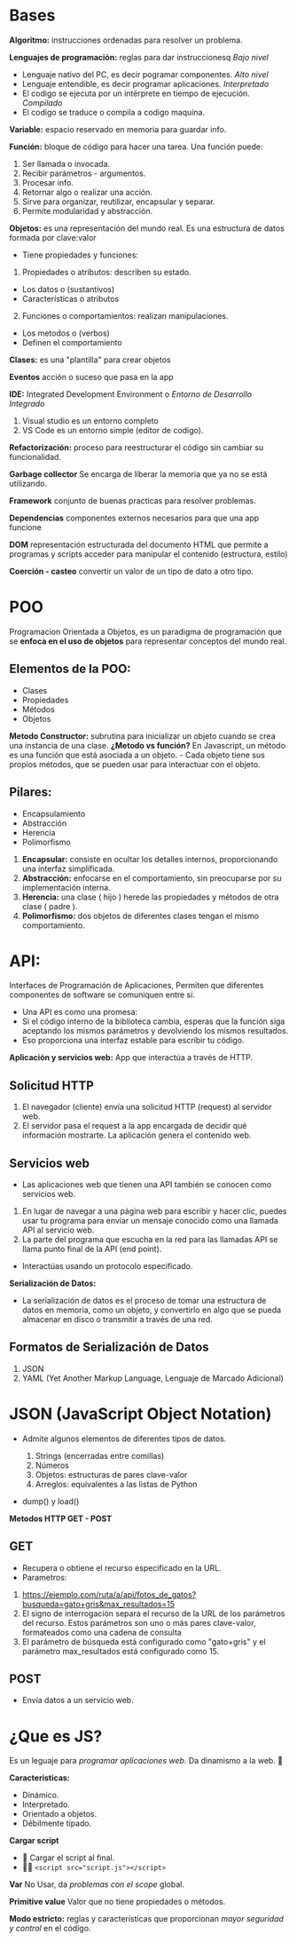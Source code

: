 # Bases
**Algoritmo:** instrucciones ordenadas para resolver un problema.

**Lenguajes de programación:** reglas para dar instruccionesq
  *Bajo nivel*
  - Lenguaje nativo del PC, es decir pogramar componentes.
  *Alto nivel*
  - Lenguaje entendible, es decir programar aplicaciones.
  *Interpretado*
  - El codigo se ejecuta por un intérprete en tiempo de ejecución.
  *Compilado*
  - El codigo se traduce o compila a codigo maquina.

**Variable:** espacio reservado en memoria para guardar info.

**Función:** bloque de código para hacer una tarea.
Una función puede:
 1. Ser llamada o invocada.
 2. Recibir parámetros - argumentos.
 3. Procesar info.
 4. Retornar algo o realizar una acción.
 5. Sirve para organizar, reutilizar, encapsular y separar.
 6. Permite modularidad y abstracción.

**Objetos:** es una representación del mundo real. 
Es una estructura de datos formada por clave:valor
- Tiene propiedades y funciones:
 1. Propiedades o atributos: describen su estado.
  - Los datos o (sustantivos)
  - Características o atributos
 2. Funciones o comportamientos: realizan manipulaciones.
  - Los metodos o (verbos)
  - Definen el comportamiento
  
**Clases:** es una "plantilla" para crear objetos

**Eventos** acción o suceso que pasa en la app

**IDE:**
 Integrated Development Environment o _Entorno de Desarrollo Integrado_
 1. Visual studio es un entorno completo
 2. VS Code es un entorno simple (editor de codigo).

**Refactorización:** proceso para reestructurar el código sin cambiar su funcionalidad.

**Garbage collector** Se encarga de liberar la memoria que ya no se está utilizando.

**Framework** conjunto de buenas practicas para resolver problemas.

**Dependencias** componentes externos necesarios para que una app funcione

**DOM** representación estructurada del documento HTML que permite a programas y scripts acceder para manipular el contenido (estructura, estilo)

**Coerción - casteo** convertir un valor de un tipo de dato a otro tipo.

# POO
 Programacion Orientada a Objetos, es un paradigma de programación que se **enfoca en el uso de objetos** para representar conceptos del mundo real.
 
 ## Elementos de la POO:
  - Clases
  - Propiedades
  - Métodos
  - Objetos
 
  **Metodo Constructor:** subrutina para inicializar un objeto cuando se crea una instancia de una clase. 
  **¿Metodo vs función?** En Javascript, un método es una función que está asociada a un objeto. - Cada objeto tiene sus propios métodos, que se pueden usar para interactuar con el objeto.
 
 ## Pilares:
  - Encapsulamiento
  - Abstracción
  - Herencia
  - Polimorfismo
 
  1. **Encapsular:** consiste en ocultar los detalles internos, proporcionando una interfaz simplificada.
  2. **Abstracción:** enfocarse en el comportamiento, sin preocuparse por su implementación interna.
  3. **Herencia:** una clase ( hijo ) herede las propiedades y métodos de otra clase ( padre ).
  4. **Polimorfismo:** dos objetos de diferentes clases tengan el mismo comportamiento.

# API:
 Interfaces de Programación de Aplicaciones, Permiten que diferentes componentes de software se comuniquen entre sí. 

 - Una API es como una promesa:
 - Si el código interno de la biblioteca cambia, esperas que la función siga aceptando los mismos parámetros y devolviendo los mismos resultados. 
 - Eso proporciona una interfaz estable para escribir tu código. 

**Aplicación y servicios web:** App que interactúa a través de HTTP. 

## Solicitud HTTP
1. El navegador (cliente) envía una solicitud HTTP (request) al servidor web. 
2. El servidor pasa el request a la app encargada de decidir qué información mostrarte. 
    La aplicación genera el contenido web.
## Servicios web 
- Las aplicaciones web que tienen una API también se conocen como servicios web. 
1. En lugar de navegar a una página web para escribir y hacer clic, puedes usar tu programa para enviar un mensaje conocido como una llamada API al servicio web.
2. La parte del programa que escucha en la red para las llamadas API se llama punto final de la API (end point).
- Interactúas usando un protocolo especificado.


**Serialización de Datos:**
- La serialización de datos es el proceso de tomar una estructura de datos en memoria, como un objeto, y convertirlo en algo que se pueda almacenar en disco o transmitir a través de una red. 

## Formatos de Serialización de Datos
1. JSON
2. YAML (Yet Another Markup Language, Lenguaje de Marcado Adicional)

# JSON (JavaScript Object Notation)
- Admite algunos elementos de diferentes tipos de datos.
    1. Strings (encerradas entre comillas)
    2. Números
    3. Objetos: estructuras de pares clave-valor
    4. Arreglos: equivalentes a las listas de Python

- dump() y load() 

**Metodos HTTP GET - POST**
## GET
- Recupera o obtiene el recurso especificado en la URL. 
- Parametros:
1. https://ejemplo.com/ruta/a/api/fotos_de_gatos?busqueda=gato+gris&max_resultados=15
2. El signo de interrogación separa el recurso de la URL de los parámetros del recurso. Estos parámetros son uno o más pares clave-valor, formateados como una cadena de consulta
3. El parámetro de búsqueda está configurado como "gato+gris" y el parámetro max_resultados está configurado como 15.

## POST
- Envía datos a un servicio web. 

# ¿Que es JS?
 Es un leguaje para _programar aplicaciones web_.
 Da dinamismo a la web. 🦖

 **Caracteristicas:**
 - Dinámico.
 - Interpretado.
 - Orientado a objetos.
 - Débilmente tipado.

 **Cargar script** 
 - 🦖 Cargar el script al final.  
 - 🧑‍💻 `<script src="script.js"></script>`

 **Var** No Usar, da _problemas con el scope_ global.

 **Primitive value** Valor que no tiene propiedades o métodos.
 
 **Modo estricto:** reglas y características que proporcionan _mayor seguridad y control_ en el código.